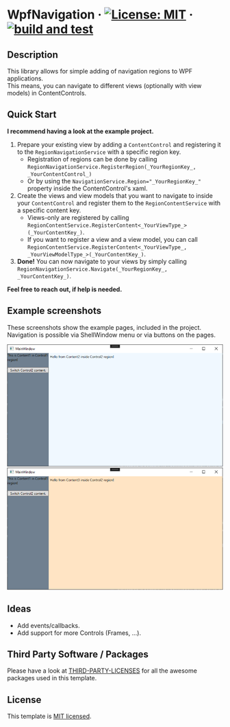 # WpfNavigation &middot; [![License: MIT](https://img.shields.io/badge/License-MIT-yellow.svg)](https://opensource.org/licenses/MIT) &middot; [![build and test](https://github.com/philipp2604/WpfNavigation/actions/workflows/build-and-test.yml/badge.svg)](https://github.com/philipp2604/WpfNavigation/actions/workflows/build-and-test.yml)


## Description 
<p>This library allows for simple adding of navigation regions to WPF applications.<br/>This means, you can navigate to different views (optionally with view models) in ContentControls.</p>


## Quick Start
**<p>I recommend having a look at the example project.</p>**

1. Prepare your existing view by adding a `ContentControl` and registering it to the `RegionNavigationService` with a specific region key.
    - Registration of regions can be done by calling `RegionNavigationService.RegisterRegion(_YourRegionKey_, _YourContentControl_)`
    - Or by using the `NavigationService.Region="_YourRegionKey_"` property inside the ContentControl's xaml.
2. Create the views and view models that you want to navigate to inside your `ContentControl` and register them to the `RegionContentService` with a specific content key.
    - Views-only are registered by calling `RegionContentService.RegisterContent<_YourViewType_>(_YourContentKey_)`.
    - If you want to register a view and a view model, you can call `RegionContentService.RegisterContent<_YourViewType_, _YourViewModelType_>(_YourContentKey_)`.
3. **Done!** You can now navigate to your views by simply calling `RegionNavigationService.Navigate(_YourRegionKey_, _YourContentKey_)`.

**<p>Feel free to reach out, if help is needed.</p>**

## Example screenshots
<p>These screenshots show the example pages, included in the project.<br/>Navigation is possible via ShellWindow menu or via buttons on the pages.</p>

![MainPage](./Screenshots/Screenshot1.PNG)
<br/>
![MainPage](./Screenshots/Screenshot2.PNG)

## Ideas
* Add events/callbacks.
* Add support for more Controls (Frames, ...).
## Third Party Software / Packages
Please have a look at [THIRD-PARTY-LICENSES](./THIRD-PARTY-LICENSES.md) for all the awesome packages used in this template.

## License
This template is [MIT licensed](./LICENSE.txt).